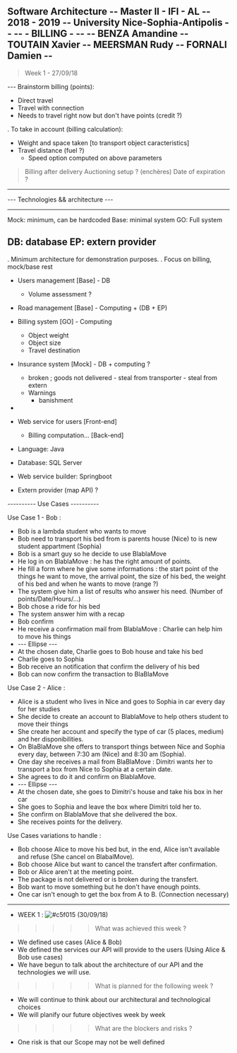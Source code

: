 Software Architecture  	         --
Master II - IFI - AL 			 --
2018 - 2019			 			 --
University Nice-Sophia-Antipolis --
								 --
			- BILLING - 		 --
								 --
BENZA Amandine					 --
TOUTAIN Xavier					 --
MEERSMAN Rudy					 --
FORNALI Damien					 --
-----------------------------------


> Week 1 - 27/09/18

--- Brainstorm billing (points):

- Direct travel
- Travel with connection
- Needs to travel right now but don't have points (credit ?)

. To take in account (billing calculation):  
- Weight and space taken [to transport object caracteristics]
- Travel distance (fuel ?) 
	- Speed option computed on above parameters

> Billing after delivery
> Auctioning setup ? (enchères)
> Date of expiration ?
---

--- Technologies && architecture ---

---
Mock: minimum, can be hardcoded
Base: minimal system
GO:   Full system

DB:   database
EP:   extern provider
---

. Minimum architecture for demonstration purposes.
. Focus on billing, mock/base rest

- Users management [Base] 				- DB 
	- Volume assessment ?			

- Road management  [Base]				- Computing + (DB + EP)
- Billing system   [GO]					- Computing
	- Object weight
	- Object size
	- Travel destination

- Insurance system [Mock]				- DB + computing ?
	+ broken ; goods not delivered
				- steal from transporter
				- steal from extern
	- Warnings
		- banishment
-  
- Web service for users [Front-end]
	- Billing computation... [Back-end]

- Language: Java
- Database: SQL Server
- Web service builder: Springboot
- Extern provider (map API) ?


---------- Use Cases ----------

Use Case 1 - Bob : 

* Bob is a lambda student who wants to move
* Bob need to transport his bed from is parents house (Nice) to is new student appartment (Sophia)
* Bob is a smart guy so he decide to use BlablaMove
* He log in on BlablaMove : he has the right amount of points.
* He fill a form where he give some informations : the start point of the things he want to move, the arrival point, the size of his bed, the weight of his bed and when he wants to move (range ?) 
* The system give him a list of results who answer his need. (Number of points/Date/Hours/...)
* Bob chose a ride for his bed
* The system answer him with a recap
* Bob confirm 
* He receive a confirmation mail from BlablaMove : Charlie can help him to move his things
* --- Ellipse ---
* At the chosen date, Charlie goes to Bob house and take his bed
* Charlie goes to Sophia
* Bob receive an notification that confirm the delivery of his bed
* Bob can now confirm the transaction to BlaBlaMove

Use Case 2 - Alice : 

* Alice is a student who lives in Nice and goes to Sophia in car every day for her studies
* She decide to create an account to BlablaMove to help others student to move their things 
* She create her account and specify the type of car (5 places, medium) and her disponibilities. 
* On BlaBlaMove she offers to transport things between Nice and Sophia every day, between 7:30 am (Nice) and 8:30 am (Sophia). 
* One day she receives a mail from BlaBlaMove : Dimitri wants her to transport a box from Nice to Sophia at a certain date.
* She agrees to do it and confirm on BlablaMove.
* --- Ellipse ---
* At the chosen date, she goes to Dimitri's house and take his box in her car 
* She goes to Sophia and leave the box where Dimitri told her to. 
* She confirm on BlablaMove that she delivered the box.
* She receives points for the delivery.

Use Cases variations to handle :

* Bob choose Alice to move his bed but, in the end, Alice isn't available and refuse (She cancel on BlabalMove).
* Bob choose Alice but want to cancel the transfert after confirmation.
* Bob or Alice aren't at the meeting point. 
* The package is not delivered or is broken during the transfert.
* Bob want to move something but he don't have enough points.
* One car isn't enough to get the box from A to B. (Connection necessary) 

----------

- WEEK 1 :  ![#c5f015](https://placehold.it/15/c5f015/000000?text=+)
(30/09/18)

>>>>> What was achieved this week ? 

- We defined use cases (Alice & Bob)
- We defined the services our API will provide to the users (Using Alice & Bob use cases)
- We have begun to talk about the architecture of our API and the technologies we will use.

>>>>> What is planned for the following week ?

- We will continue to think about our architectural and technological choices 
- We will planify our future objectives week by week 

>>>>> What are the blockers and risks ?

- One risk is that our Scope may not be well defined
